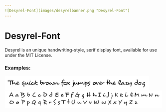 ```yaml
---
![Desyrel-Font](images/desyrelbanner.png "Desyrel-Font")
---
```


# Desyrel-Font

Desyrel is an unique handwriting-style, serif display font, available for use under the MIT License.

### Examples:
![thequickbrownfoxjumpsoverthelazydog](images/thequickbrownfoxjumpsoverthelazydog.png "thequickbrownfoxjumpsoverthelazydog")
![alphabet](images/alphabet.png "alphabet")
